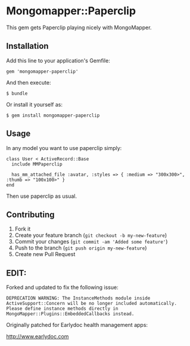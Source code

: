 # Mongomapper::Paperclip

This gem gets Paperclip playing nicely with MongoMapper.

## Installation

Add this line to your application's Gemfile:

    gem 'mongomapper-paperclip'

And then execute:

    $ bundle

Or install it yourself as:

    $ gem install mongomapper-paperclip

## Usage

In any model you want to use paperclip simply:

    class User < ActiveRecord::Base
      include MMPaperclip

      has_mm_attached_file :avatar, :styles => { :medium => "300x300>", :thumb => "100x100>" }
    end

Then use paperclip as usual. 

## Contributing

1. Fork it
2. Create your feature branch (`git checkout -b my-new-feature`)
3. Commit your changes (`git commit -am 'Added some feature'`)
4. Push to the branch (`git push origin my-new-feature`)
5. Create new Pull Request

## EDIT: 

Forked and updated to fix the following issue:

    DEPRECATION WARNING: The InstanceMethods module inside ActiveSupport::Concern will be no longer included automatically. Please define instance methods directly in MongoMapper::Plugins::EmbeddedCallbacks instead.

Originally patched for Earlydoc health management apps: 

http://www.earlydoc.com
